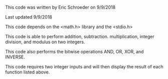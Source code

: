 This code was written by Eric Schroeder on 9/9/2018 

Last updated 9/9/2018

This code depends on the <math.h> library and the <stdio.h>

This code is able to perform addition, subtraction. multiplication, integer division, and modulus on two integers.

This code also performs the bitwise operations AND, OR, XOR, and INVERSE.

This code requires two integer inputs and will then display the result of each function listed above. 
